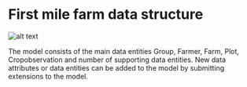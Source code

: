 # First mile farm data structure
![alt text][Coredatastructure]


The model consists of the main data entities Group, Farmer, Farm, Plot, Cropobservation and number of supporting data entities. New data attributes or data entities can be added to the model by submitting extensions to the model.  

<script src="../_static/docson/widget.js" data-schema="../../_static/first-mile-farm-data-schema.json"></script>

<script src="../_static/docson/widget.js" data-schema="../../_static/first-mile-schema.json"></script>

[Coredatastructure]: https://github.com/firstmile/reference-framework/blob/master/docs/_static/Neutraldatamodelgif.gif "Core data structure first mile farm data"


